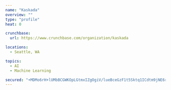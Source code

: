 ```yaml
---
name: "Kaskada"
overview: ""
type: "profile"
heat: 0

crunchbase:
  url: https://www.crunchbase.com/organization/kaskada

locations:
  - Seattle, WA

topics:
  - AI
  - Machine Learning

secured: "+MDMo6rH+lUMbBCGWKOpLGtmxIZgOgiV/lueBceGzF1t5Sktq1ICdtm9jNE6ricP5z4x1AX8hqe6WmlIYAiu2RDKMxr1BunkFhPfQr4BOrUaBL8wuZP6P6om3H+lNFVPa4TAAIqbzTEJdWN6ErnE0rIa2Kaz3/QnEI5DYaxML7PTaHO6h71uiNKYIvLWsmnYlgKcw35zCG/dr4Atem7E9B7c4ymuq6lGuw3fdenGqFKnHmCYC0KVBC98xJpKBE/3UiwFo8h/sKydFkNREqc3kw==;surrCCBttnQiNaCABylpew=="
---
```


